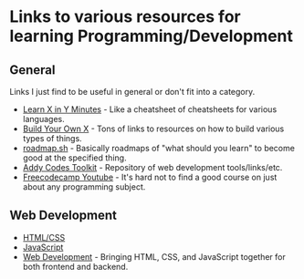 # Links to various resources for learning Programming/Development

## General 
Links I just find to be useful in general or don't fit into a category.
* [Learn X in Y Minutes](https://learnxinyminutes.com/) - Like a cheatsheet of cheatsheets for various languages.
* [Build Your Own X](https://github.com/danistefanovic/build-your-own-x) - Tons of links to resources on how to build various types of things.
* [roadmap.sh](https://roadmap.sh) - Basically roadmaps of "what should you learn" to become good at the specified thing.
* [Addy Codes Toolkit](https://toolkit.addy.codes) - Repository of web development tools/links/etc.
* [Freecodecamp Youtube](https://www.youtube.com/c/Freecodecamp) - It's hard not to find a good course on just about any programming subject.

## Web Development
* [HTML/CSS](./html-css.md)
* [JavaScript](./javascript.md)
* [Web Development](./webdev.md) - Bringing HTML, CSS, and JavaScript together for both frontend and backend.